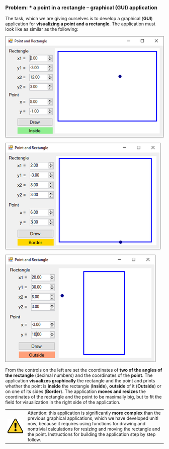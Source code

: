 ### Problem: * a point in a rectangle – graphical (GUI) application

The task, which we are giving ourselves is to develop a graphical (**GUI**) application for **visualizing a point and a rectangle**. The application must look like as similar as the following:

![](/assets/chapter-4-images/14.Point-in-rectangle-gui-01.png)

![](/assets/chapter-4-images/14.Point-in-rectangle-gui-02.png)

![](/assets/chapter-4-images/14.Point-in-rectangle-gui-03.png)

From the controls on the left are set the coordinates of **two of the angles of the rectangle** (decimal numbers) and the coordinates of the **point**. The application **visualizes graphically** the rectangle and the point and prints whether the point is **inside** the rectangle (**Inside**), **outside** of it (**Outside**) or on one of its sides (**Border**).
The application **moves and resizes** the coordinates of the rectangle and the point to be maximally big, but to fit the field for visualization in the right side of the application.

<table><tr><td><img src="/assets/alert-icon.png" style="max-width:50px" /></td>
<td>Attention: this application is significantly <b>more complex</b> than the previous graphical applications, which we have developed unitl now, because it requires using functions for drawing and nontrivial calculations for resizing and moving the rectangle and the point. Instructions for building the application step by step  follow.</td>
</tr></table>